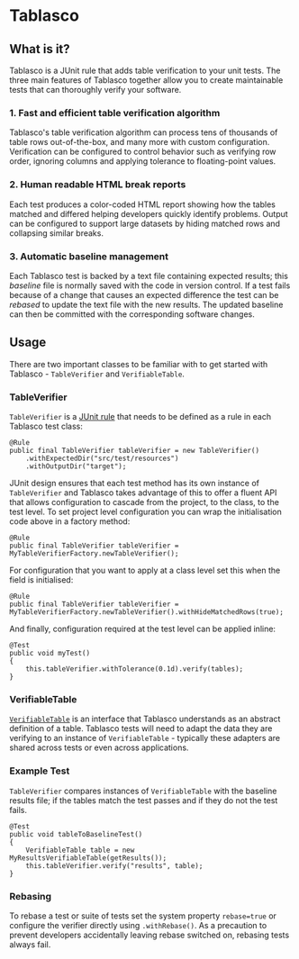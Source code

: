# Tablasco

## What is it?
Tablasco is a JUnit rule that adds table verification to your unit tests. The three main features of Tablasco together allow you to 
create maintainable tests that can thoroughly verify your software.

### 1. Fast and efficient table verification algorithm
Tablasco's table verification algorithm can process tens of thousands of table rows out-of-the-box, and many more with custom 
configuration. Verification can be configured to control behavior such as verifying row order, ignoring columns and applying tolerance to
floating-point values.

### 2. Human readable HTML break reports
Each test produces a color-coded HTML report showing how the tables matched and differed helping developers quickly identify problems.
Output can be configured to support large datasets by hiding matched rows and collapsing similar breaks.

### 3. Automatic baseline management
Each Tablasco test is backed by a text file containing expected results; this _baseline_ file is normally saved with the code in version 
control. If a test fails because of a change that causes an expected difference the test can be _rebased_ to update
the text file with the new results. The updated baseline can then be committed with the corresponding software changes.

## Usage
There are two important classes to be familiar with to get started with Tablasco - `TableVerifier` and `VerifiableTable`.

### TableVerifier
`TableVerifier` is a [JUnit rule](http://junit.org/junit4/javadoc/4.12/org/junit/Rule.html) that needs to be defined as a rule in each 
Tablasco test class:
```
@Rule
public final TableVerifier tableVerifier = new TableVerifier()
    .withExpectedDir("src/test/resources")
    .withOutputDir("target");
```
JUnit design ensures that each test method has its own instance of
`TableVerifier` and Tablasco takes advantage of this to offer a fluent API that
allows configuration to cascade from the project, to the class, to the test level. To set project level configuration you can wrap the initialisation code above in a factory method:
```
@Rule
public final TableVerifier tableVerifier = MyTableVerifierFactory.newTableVerifier();
```

For configuration that you want to apply at a class level set this when the field is initialised:
```
@Rule
public final TableVerifier tableVerifier = MyTableVerifierFactory.newTableVerifier().withHideMatchedRows(true);
```

And finally, configuration required at the test level can be applied inline:
```
@Test
public void myTest()
{
    this.tableVerifier.withTolerance(0.1d).verify(tables);
}
```

### VerifiableTable
[`VerifiableTable`](https://github.com/goldmansachs/tablasco/blob/master/src/main/java/com/gs/tablasco/VerifiableTable.java) is an 
interface that Tablasco understands as an abstract definition of a table. Tablasco tests will need to adapt the data they are verifying 
to an instance of `VerifiableTable` - typically these adapters are shared across tests or even across applications.

### Example Test
`TableVerifier` compares instances of `VerifiableTable` with the baseline results file; if the tables match the test passes and if they 
do not the test fails.

```
@Test
public void tableToBaselineTest()
{
    VerifiableTable table = new MyResultsVerifiableTable(getResults());
    this.tableVerifier.verify("results", table);
}
```

### Rebasing
To rebase a test or suite of tests set the system property `rebase=true` or configure the verifier directly using `.withRebase()`. As a
precaution to prevent developers accidentally leaving rebase switched on, rebasing tests always fail.
